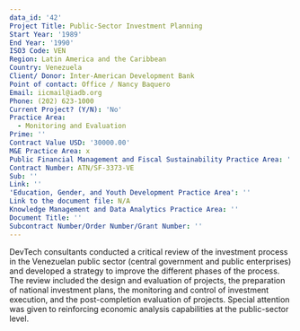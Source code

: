 ```yaml
---
data_id: '42'
Project Title: Public-Sector Investment Planning
Start Year: '1989'
End Year: '1990'
ISO3 Code: VEN
Region: Latin America and the Caribbean
Country: Venezuela
Client/ Donor: Inter-American Development Bank
Point of contact: Office / Nancy Baquero
Email: iicmail@iadb.org
Phone: (202) 623-1000
Current Project? (Y/N): 'No'
Practice Area:
  - Monitoring and Evaluation
Prime: ''
Contract Value USD: '30000.00'
M&E Practice Area: x
Public Financial Management and Fiscal Sustainability Practice Area: ''
Contract Number: ATN/SF-3373-VE
Sub: ''
Link: ''
'Education, Gender, and Youth Development Practice Area': ''
Link to the document file: N/A
Knowledge Management and Data Analytics Practice Area: ''
Document Title: ''
Subcontract Number/Order Number/Grant Number: ''
---
```

DevTech consultants conducted a critical review of the investment process in the Venezuelan public sector (central government and public enterprises) and developed a strategy to improve the different phases of the process. The review included the design and evaluation of projects, the preparation of national investment plans, the monitoring and control of investment execution, and the post-completion evaluation of projects. Special attention was given to reinforcing economic analysis capabilities at the public-sector level.